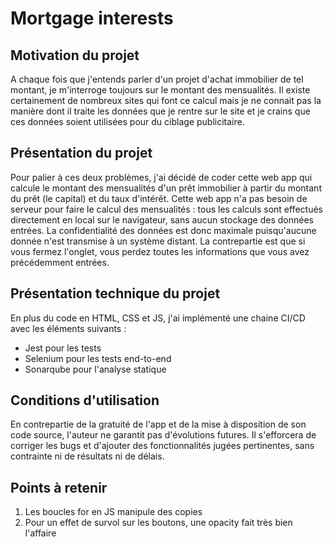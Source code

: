 # Mortgage interests

## Motivation du projet

A chaque fois que j'entends parler d'un projet d'achat immobilier de tel montant, je m'interroge toujours sur le montant des mensualités. Il existe certainement de nombreux sites qui font ce calcul mais je ne connait pas la manière dont il traite les données que je rentre sur le site et je crains que ces données soient utilisées pour du ciblage publicitaire.

## Présentation du projet

Pour palier à ces deux problèmes, j'ai décidé de coder cette web app qui calcule le montant des mensualités d'un prêt immobilier à partir du montant du prêt (le capital) et du taux d'intérêt. Cette web app n'a pas besoin de serveur pour faire le calcul des mensualités : tous les calculs sont effectués directement en local sur le navigateur, sans aucun stockage des données entrées. La confidentialité des données est donc maximale puisqu'aucune donnée n'est transmise à un système distant. La contrepartie est que si vous fermez l'onglet, vous perdez toutes les informations que vous avez précédemment entrées.

## Présentation technique du projet

En plus du code en HTML, CSS et JS, j'ai implémenté une chaine CI/CD avec les éléments suivants :

<ul>
    <li>Jest pour les tests</li>
    <li>Selenium pour les tests end-to-end</li>
    <li>Sonarqube pour l'analyse statique</li>
</ul>

## Conditions d'utilisation

En contrepartie de la gratuité de l'app et de la mise à disposition de son code source, l'auteur ne garantit pas d'évolutions futures. Il s'efforcera de corriger les bugs et d'ajouter des fonctionnalités jugées pertinentes, sans contrainte ni de résultats ni de délais.

## Points à retenir

<ol>
    <li>Les boucles for en JS manipule des copies</li>
    <li>Pour un effet de survol sur les boutons, une opacity fait très bien l'affaire</li>
</ol>
